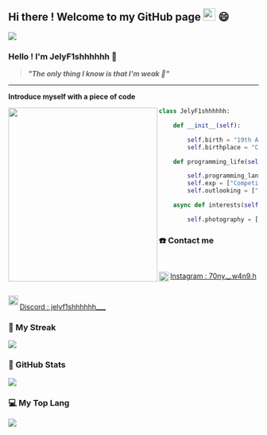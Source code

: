 ## Hi there ! Welcome to my GitHub page <img src="https://media.giphy.com/media/hvRJCLFzcasrR4ia7z/giphy.gif" width="25px"> 😄

<img src = "https://visitor-badge.laobi.icu/badge?page_id=JelyFishhhhhh&left_text=Visitors&left_color=5513356&right_color=3465299" />

### Hello ! I'm JelyF1shhhhhh 🪼

> **_"The only thing I know is that I'm weak 🤕"_**

---

**Introduce myself with a piece of code**

<div class="container">
<img src = "https://media.giphy.com/media/v1.Y2lkPTc5MGI3NjExNzdmZGQwYWM5NjgyMTNjZGZiZTZlYjM1ZDI3MzQ2NThjOTU2OWQyMCZjdD1z/qt0w3WYd3iqcaDP8b4/giphy.gif" style = "width:300px;height:350px;" align = "left">

```python
class JelyF1shhhhhh:

    def __init__(self):

        self.birth = "19th Apr 2005"
        self.birthplace = "Chiayi, Taiwan 🇹🇼"

    def programming_life(self):

        self.programming_lang = ["Python", "C++"]
        self.exp = ["Competitive Programming", "Development", "Cybersecurity"]
        self.outlooking = ["Information Security", "Development"]

    async def interests(self):

        self.photography = ["Sony ILCE-7C", "NIKON D7100", "iPhone 14 Plus"]
```

</div>
<lr>

### ☎️ Contact me

<br>

<div id="Contact">
    <a href="https://www.instagram.com/70ny._.w4n9.h/">
        <img src="https://leadsbridge.com/wp-content/themes/leadsbridge/img/integration-lg-logos/logo681.png" alt="instagram" style="width:20px;"  align="left"/>
        <p>
            Instagram : 70ny._.w4n9.h
        </p>
    </a>
    <br>
    <a href="https://discordapp.com/users/455256442761379850">
        <img src="https://www.zicklincenter.org/wp-content/uploads/2022/06/Discord_icon.svg_.png" alt = "Discord" style="width:20px;" align = "left" />
        <p>
            Discord : jelyf1shhhhhh___
        </p>
    </a>
</div>

<lr>

### 📓 My Streak

<img src="https://streak-stats.demolab.com?user=JelyFishhhhhh&theme=github-green-purple&hide_border=true&border_radius=4.6&date_format=j%20M%5B%20Y%5D" />

<lr>

### 🗽 GitHub Stats

<img src="https://github-readme-stats.vercel.app/api?username=JelyFishhhhhh&theme=ocean_dark&hide_border=true&count_private=true&show_icons=true" />

<lr>

### 💻 My Top Lang

<img src="https://github-readme-stats.vercel.app/api/top-langs/?username=JelyFishhhhhh&layout=compact&count_private=true&theme=ocean_dark&hide_border=true&hide=html" />

<lr>
